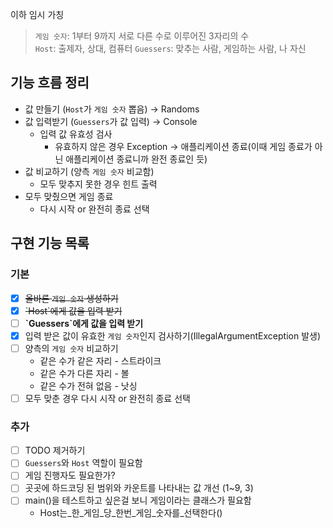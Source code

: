 이하 임시 가칭
> `게임 숫자`: 1부터 9까지 서로 다른 수로 이루어진 3자리의 수  
> `Host`: 출제자, 상대, 컴퓨터
> `Guessers`: 맞추는 사람, 게임하는 사람, 나 자신

## 기능 흐름 정리

- 값 만들기 (`Host`가 `게임 숫자` 뽑음) → Randoms
- 값 입력받기 (`Guessers`가 값 입력) → Console
    - 입력 값 유효성 검사
        - 유효하지 않은 경우 Exception → 애플리케이션 종료(이때 게임 종료가 아닌 애플리케이션 종료니까 완전 종료인 듯)
- 값 비교하기 (양측 `게임 숫자` 비교함)
    - 모두 맞추지 못한 경우 힌트 출력
- 모두 맞췄으면 게임 종료
    - 다시 시작 or 완전히 종료 선택

## 구현 기능 목록

### 기본

- [x] ~~올바른 `게임 숫자` 생성하기~~
- [x] ~~\`Host`에게 값을 입력 받기~~
- [ ] **\`Guessers`에게 값을 입력 받기**
- [x] 입력 받은 값이 유효한 `게임 숫자`인지 검사하기(IllegalArgumentException 발생)
- [ ] 양측의 `게임 숫자` 비교하기
    - 같은 수가 같은 자리 - 스트라이크
    - 같은 수가 다른 자리 - 볼
    - 같은 수가 전혀 없음 - 낫싱
- [ ] 모두 맞춘 경우 다시 시작 or 완전히 종료 선택

### 추가

- [ ] TODO 제거하기
- [ ] `Guessers`와 `Host` 역할이 필요함
- [ ] 게임 진행자도 필요한가?
- [ ] 곳곳에 하드코딩 된 범위와 카운트를 나타내는 값 개선 (1~9, 3)
- [ ] main()을 테스트하고 싶은걸 보니 게임이라는 클래스가 필요함
    - Host는_한_게임_당_한번_게임_숫자를_선택한다()